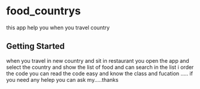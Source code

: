 # food_countrys

this app help you when you travel country

## Getting Started

when you travel in new country and sit in restaurant you open the app and select the country 
and show the list of food and can search in the list
i order the code you can read the code easy and know the class and fucation .....
if you need any helep you can ask my.....thanks

